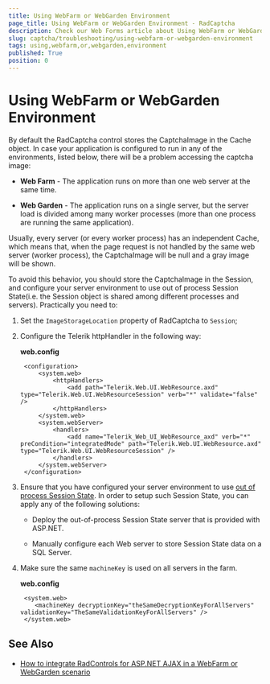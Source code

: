 ```yaml
---
title: Using WebFarm or WebGarden Environment
page_title: Using WebFarm or WebGarden Environment - RadCaptcha
description: Check our Web Forms article about Using WebFarm or WebGarden Environment.
slug: captcha/troubleshooting/using-webfarm-or-webgarden-environment
tags: using,webfarm,or,webgarden,environment
published: True
position: 0
---
```


# Using WebFarm or WebGarden Environment

By default the RadCaptcha control stores the CaptchaImage in the Cache object.	In case your application is configured to run in any of the environments, listed below, there will be a problem accessing the captcha image:

* **Web Farm** - The application runs on more than one web server at the same time.

* **Web Garden** - The application runs on a single server, but the server load is divided among many worker processes (more than one process are running the same application).

Usually, every server (or every worker process) has an independent Cache, which means that,	when the page request is not handled by the same web server (worker process), the CaptchaImage will be null and a gray image will be shown.

To avoid this behavior, you should store the CaptchaImage in the Session, and configure your server environment to use out of process Session State(i.e. the Session object is shared among different processes and servers). Practically you need to:

1. Set the `ImageStorageLocation` property of RadCaptcha to `Session`;

1. Configure the Telerik httpHandler in the following way:

	**web.config**
	
		<configuration>
			<system.web>
				<httpHandlers>
					<add path="Telerik.Web.UI.WebResource.axd" type="Telerik.Web.UI.WebResourceSession" verb="*" validate="false" />
				</httpHandlers>
			</system.web>
			<system.webServer>
				<handlers>
					<add name="Telerik_Web_UI_WebResource_axd" verb="*" preCondition="integratedMode" path="Telerik.Web.UI.WebResource.axd" type="Telerik.Web.UI.WebResourceSession" />
				</handlers>
			</system.webServer>
		</configuration>

1. Ensure that you have configured your server environment to use [out of process Session State](https://msdn.microsoft.com/en-us/library/ms972429.aspx). In order to setup such Session State, you can apply any of the following solutions:

	* Deploy the out-of-process Session State server that is provided with ASP.NET.

	* Manually configure each Web server to store Session State data on a SQL Server.

1. Make sure the same `machineKey` is used on all servers in the farm.

	**web.config**


		<system.web>
		   <machineKey decryptionKey="theSameDecryptionKeyForAllServers" validationKey="TheSameValidationKeyForAllServers" />
		</system.web>


## See Also

* [How to integrate RadControls for ASP.NET AJAX in a WebFarm or WebGarden scenario](https://www.telerik.com/blogs/integrate-radcontrols-for-asp.net-ajax-in-a-webfarm-or-webgarden)
